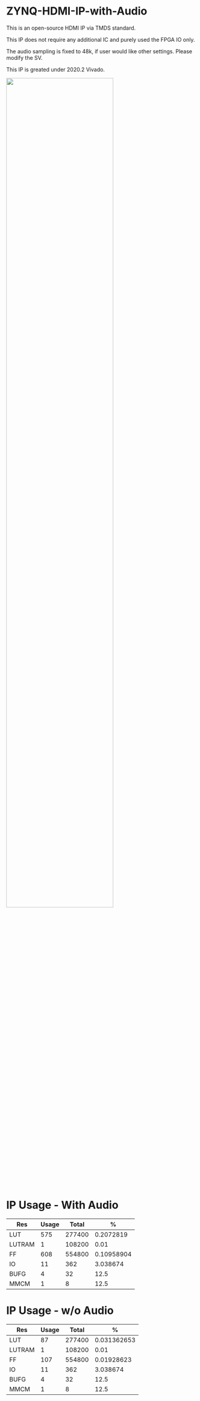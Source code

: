 # ZYNQ-HDMI-IP-with-Audio

This is an open-source HDMI IP via TMDS standard.

This IP does not require any additional IC and purely used the FPGA IO only.

The audio sampling is fixed to 48k, if user would like other settings. Please modify the SV.

This IP is greated under 2020.2 Vivado.

<img src="https://user-images.githubusercontent.com/29487339/194732643-1b485f9a-31bc-45f9-87b2-4922fde414e5.png" style="height:75%; width:75%" >

# IP Usage - With Audio 

| Res    | Usage | Total  | %          |
|--------|-------|--------|------------|
| LUT    | 575   | 277400 | 0.2072819  |
| LUTRAM | 1     | 108200 | 0.01       |
| FF     | 608   | 554800 | 0.10958904 |
| IO     | 11    | 362    | 3.038674   |
| BUFG   | 4     | 32     | 12.5       |
| MMCM   | 1     | 8      | 12.5       |

# IP Usage - w/o Audio

| Res    | Usage | Total  | %           |
|--------|-------|--------|-------------|
| LUT    | 87    | 277400 | 0.031362653 |
| LUTRAM | 1     | 108200 | 0.01        |
| FF     | 107   | 554800 | 0.01928623  |
| IO     | 11    | 362    | 3.038674    |
| BUFG   | 4     | 32     | 12.5        |
| MMCM   | 1     | 8      | 12.5        |
